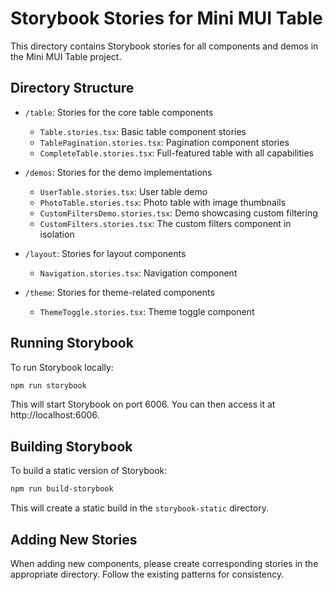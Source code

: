 # Storybook Stories for Mini MUI Table

This directory contains Storybook stories for all components and demos in the Mini MUI Table project.

## Directory Structure

- `/table`: Stories for the core table components

  - `Table.stories.tsx`: Basic table component stories
  - `TablePagination.stories.tsx`: Pagination component stories
  - `CompleteTable.stories.tsx`: Full-featured table with all capabilities

- `/demos`: Stories for the demo implementations

  - `UserTable.stories.tsx`: User table demo
  - `PhotoTable.stories.tsx`: Photo table with image thumbnails
  - `CustomFiltersDemo.stories.tsx`: Demo showcasing custom filtering
  - `CustomFilters.stories.tsx`: The custom filters component in isolation

- `/layout`: Stories for layout components

  - `Navigation.stories.tsx`: Navigation component

- `/theme`: Stories for theme-related components
  - `ThemeToggle.stories.tsx`: Theme toggle component

## Running Storybook

To run Storybook locally:

```bash
npm run storybook
```

This will start Storybook on port 6006. You can then access it at http://localhost:6006.

## Building Storybook

To build a static version of Storybook:

```bash
npm run build-storybook
```

This will create a static build in the `storybook-static` directory.

## Adding New Stories

When adding new components, please create corresponding stories in the appropriate directory. Follow the existing patterns for consistency.
